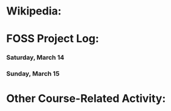 
# Wikipedia:

# FOSS Project Log:
### Saturday, March 14


### Sunday, March 15

# Other Course-Related Activity:
